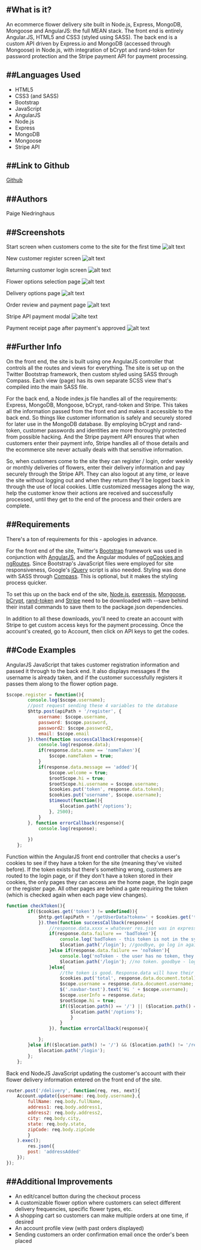 #What is it?
---
An ecommerce flower delivery site built in Node.js, Express, MongoDB, Mongoose and AngularJS: the full MEAN stack. The front end is entirely Angular.JS, HTML5 and CSS3 (styled using SASS). The back end is a custom API driven by Express.io and MongoDB (accessed through Mongoose) in Node.js, with integration of bCrypt and rand-token for password protection and the Stripe payment API for payment processing. 

##Languages Used
---
  * HTML5
  * CSS3 (and SASS)
  * Bootstrap
  * JavaScript
  * AngularJS
  * Node.js
  * Express
  * MongoDB
  * Mongoose
  * Stripe API

##Link to Github
---
[Github](https://github.com/paigen11/ecommerce)

##Authors
---
Paige Niedringhaus

##Screenshots
---
Start screen when customers come to the site for the first time
![alt text]()

New customer register screen
![alt text]()

Returning customer login screen
![alt text]()

Flower options selection page
![alt text]()

Delivery options page
![alt text]()

Order review and payment page
![alt text]()

Stripe API payment modal
![alte text]()

Payment receipt page after payment's approved
![alt text]()

##Further Info
---
On the front end, the site is built using one AngularJS controller that controls all the routes and views for everything. The site is set up on the Twitter Bootstrap framework, then custom styled using SASS through Compass. Each view (page) has its own separate SCSS view that's compiled into the main SASS file. 

For the back end, a Node index.js file handles all of the requirements: Express, MongoDB, Mongoose, bCrypt, rand-token and Stripe. This takes all the information passed from the front end and makes it accessible to the back end. So things like customer information is safely and securely stored for later use in the MongoDB database. By employing bCrypt and rand-token, customer passwords and identities are more thoroughly protected from possible hacking. And the Stripe payment API ensures that when customers enter their payment info, Stripe handles all of those details and the ecommerce site never actually deals with that sensitive information.

So, when customers come to the site they can register / login, order weekly or monthly deliveries of flowers, enter their delivery information and pay securely through the Stripe API. They can also logout at any time, or leave the site without logging out and when they return they'll be logged back in through the use of local cookies. Little customized messages along the way, help the customer know their actions are received and successfully processed, until they get to the end of the process and their orders are complete.

##Requirements
---
There's a ton of requirements for this - apologies in advance.

For the front end of the site, Twitter's [Bootstrap](http://getbootstrap.com/getting-started/) framework was used in conjunction with [AngularJS](https://angularjs.org/), and the Angular modules of [ngCookies and ngRoutes](https://code.angularjs.org/1.5.8/). Since Bootstrap's JavaScript files were employed for site responsiveness, Google's [jQuery](https://ajax.googleapis.com/ajax/libs/jquery/2.2.4/jquery.min.js) script is also needed. Styling was done with SASS through [Compass](http://compass.kkbox.com/). This is optional, but it makes the styling process quicker.

To set this up on the back end of the site, [Node.js](https://docs.npmjs.com/getting-started/installing-node), [expressjs](http://expressjs.com/), [Mongoose](http://mongoosejs.com/), [bCrypt](https://www.npmjs.com/package/bcrypt), [rand-token](https://www.npmjs.com/package/rand-token) and [Stripe](https://stripe.com/docs/libraries) need to be downloaded with --save behind their install commands to save them to the package.json dependencies. 

In addition to all these downloads, you'll need to create an account with Stripe to get custom access keys for the payment processing. Once the account's created, go to Account, then click on API keys to get the codes.

##Code Examples
---
AngularJS JavaScript that takes customer registration information and passed it through to the back end. It also displays messages if the username is already taken, and if the customer successfully registers it passes them along to the flower option page.

```javascript
$scope.register = function(){
		console.log($scope.username);
		//post request sending these 4 variables to the database
		$http.post(apiPath + '/register', {
			username: $scope.username,
			password: $scope.password,
			password2: $scope.password2,
			email: $scope.email
		}).then(function successCallback(response){
			console.log(response.data);
			if(response.data.name == 'nameTaken'){
				$scope.nameTaken = true;
			}
			if(response.data.message == 'added'){
				$scope.welcome = true;
				$rootScope.hi = true;
				$rootScope.hi.username = $scope.username;
				$cookies.put('token', response.data.token);
				$cookies.put('username', $scope.username);
				$timeout(function(){
					$location.path('/options');
				}, 2500);
			}
		}, function errorCallback(response){
			console.log(response);
			
		})
	};
```


Function within the AngularJS front end controller that checks a user's cookies to see if they have a token for the site (meaning they've visited before). If the token exists but there's something wrong, customers are routed to the login page, or if they don't have a token stored in their cookies, the only pages they can access are the home page, the login page or the register page. All other pages are behind a gate requiring the token (which is checked again when each page view changes). 

```javascript
function checkToken(){
		if(($cookies.get('token') != undefined)){	
			$http.get(apiPath + '/getUserData?token=' + $cookies.get('token'),{
			}).then(function successCallback(response){
				//response.data.xxxx = whatever res.json was in express
				if(response.data.failure == 'badToken'){
					console.log('badToken - this token is not in the system')
					$location.path('/login'); //goodbye, go log in again. token is expired or fake
				}else if(response.data.failure == 'noToken'){
					console.log('noToken - the user has no token, they cannot be here')
					$location.path('/login'); //no token. goodbye - log in again
				}else{
					//the token is good. Response.data will have their stuff in it
					$cookies.put('total', response.data.document.total);
					$scope.username = response.data.document.username;
					$('.navbar-text').text('Hi ' + $scope.username);
					$scope.userInfo = response.data;
					$rootScope.hi = true;
					if(($location.path() == '/') || ($location.path() == '/register') || (location.path == '/login')){
						$location.path('/options');
						}
					}	
				}), function errorCallback(response){

			};
		}else if(($location.path() != '/') && ($location.path() != '/register') && ($location.path() != '/login') && ($cookies.get('token') == undefined)){
			$location.path('/login');
		};
	};			
```


Back end NodeJS JavaScript updating the customer's account with their flower delivery information entered on the front end of the site.

```javascript
router.post('/delivery', function(req, res, next){
	Account.update({username: req.body.username},{
		fullName: req.body.fullName,
		address1: req.body.address1,
		address2: req.body.address2,
		city: req.body.city,
		state: req.body.state,
		zipCode: req.body.zipCode
		}
	).exec();
		res.json({
		post: 'addressAdded'
	});
});
```	

##Additional Improvements
---
  * An edit/cancel button during the checkout process
  * A customizable flower option where customers can select different delivery frequencies, specific flower types, etc.
  * A shopping cart so customers can make multiple orders at one time, if desired
  * An account profile view (with past orders displayed)
  * Sending customers an order confirmation email once the order's been placed
